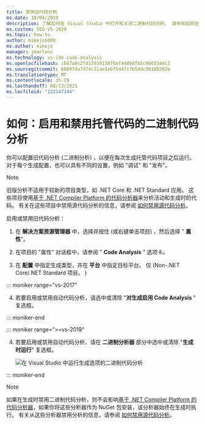 ```yaml
---
title: 禁用旧代码分析
ms.date: 10/04/2019
description: 了解如何在 Visual Studio 中打开和关闭二进制代码分析。 请参阅如何在托管代码项目中配置此功能。
ms.custom: SEO-VS-2020
ms.topic: how-to
author: mikejo5000
ms.author: mikejo
manager: jmartens
ms.technology: vs-ide-code-analysis
ms.openlocfilehash: c687a8c2fd1293913670af4489dfb5c9663344c1
ms.sourcegitcommit: 68897da7d74c31ae1ebf5d47c7b5ddc9b108265b
ms.translationtype: MT
ms.contentlocale: zh-CN
ms.lasthandoff: 08/13/2021
ms.locfileid: "122147344"
---
```

# <a name="how-to-enable-and-disable-binary-code-analysis-for-managed-code"></a>如何：启用和禁用托管代码的二进制代码分析

你可以配置旧代码分析 (二进制分析) ，以便在每次生成托管代码项目之后运行。 对于每个生成配置，也可以具有不同的设置，例如 "调试" 和 "发布"。

> [!NOTE]
> 旧版分析不适用于较新的项目类型，如 .NET Core 和 .NET Standard 应用。 这些项目使用[基于 .NET Compiler Platform 的代码分析器](roslyn-analyzers-overview.md)来分析活动和生成时的代码。 有关在这些项目中禁用源代码分析的信息，请参阅 [如何禁用源代码分析](disable-code-analysis.md)。

启用或禁用旧代码分析：

1. 在 **解决方案资源管理器** 中，选择并按住 (或右键单击项目) ，然后选择 " **属性**"。

2. 在项目的 "属性" 对话框中，请参阅 " **Code Analysis** " 选项卡。

3. 在 **配置** 中指定生成类型，并在 **平台** 中指定目标平台。 仅 (Non-.NET Core/.NET Standard 项目。 ) 

::: moniker range="vs-2017"

4. 若要启用或禁用自动代码分析，请选中或清除 "**对生成启用 Code Analysis** " 复选框。

::: moniker-end

::: moniker range=">=vs-2019"

4. 若要启用或禁用自动代码分析，请在 **二进制分析器** 部分中选中或清除 "**生成时运行**" 复选框。

   ![在 Visual Studio 中运行生成选项的二进制代码分析](media/run-on-build-binary-analyzers.png)

::: moniker-end

> [!NOTE]
> 如果在生成时禁用二进制代码分析，则不会影响[基于 .NET Compiler Platform 的代码分析器](roslyn-analyzers-overview.md)，如果你将这些分析器作为 NuGet 包安装，该分析器始终在生成时执行。 有关从这些分析器禁用分析的信息，请参阅 [如何禁用源代码分析](disable-code-analysis.md)。
